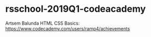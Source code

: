 # rsschool-2019Q1-codeacademy

Artsem Balunda
HTML CSS Basics: https://www.codecademy.com/users/ramp4/achievements